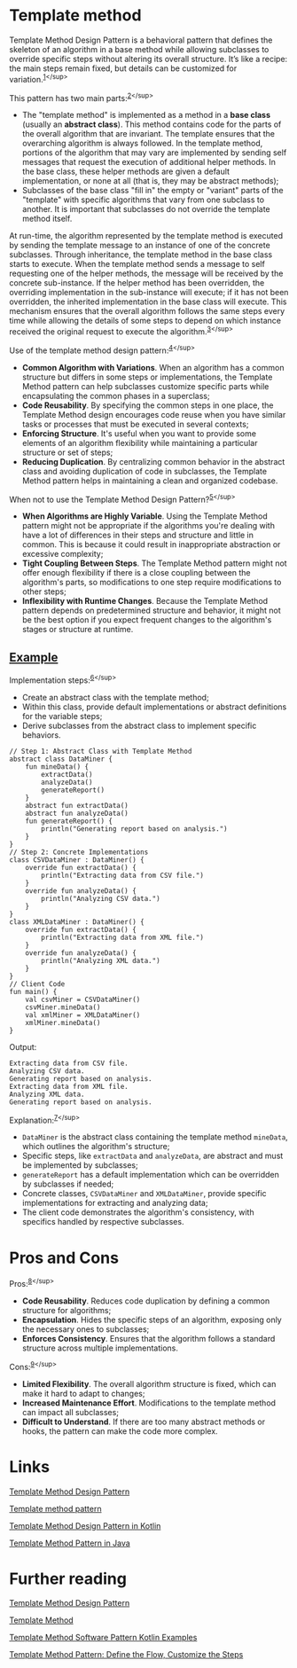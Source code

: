 # Template method
Template Method Design Pattern is a behavioral pattern that defines the skeleton of an algorithm in a base method while allowing subclasses to override specific steps without altering its overall structure. It’s like a recipe: the main steps remain fixed, but details can be customized for variation.<sup>[1](https://www.geeksforgeeks.org/system-design/template-method-design-pattern/#:~:text=Template%20Method%20Design%20Pattern%20is%20a%20behavioral%20pattern%20that%20defines%20the%20skeleton%20of%20an%20algorithm%20in%20a%20base%20method%20while%20allowing%20subclasses%20to%20override%20specific%20steps%20without%20altering%20its%20overall%20structure.%20It%E2%80%99s%20like%20a%20recipe%3A%20the%20main%20steps%20remain%20fixed%2C%20but%20details%20can%20be%20customized%20for%20variation.)</sup>

This pattern has two main parts:<sup>[2](https://en.wikipedia.org/wiki/Template_method_pattern#:~:text=This%20pattern%20has,template%20method%20itself.)</sup>
- The "template method" is implemented as a method in a **base class** (usually an **abstract class**). This method contains code for the parts of the overall algorithm that are invariant. The template ensures that the overarching algorithm is always followed. In the template method, portions of the algorithm that may vary are implemented by sending self messages that request the execution of additional helper methods. In the base class, these helper methods are given a default implementation, or none at all (that is, they may be abstract methods);
- Subclasses of the base class "fill in" the empty or "variant" parts of the "template" with specific algorithms that vary from one subclass to another. It is important that subclasses do not override the template method itself.

At run-time, the algorithm represented by the template method is executed by sending the template message to an instance of one of the concrete subclasses. Through inheritance, the template method in the base class starts to execute. When the template method sends a message to self requesting one of the helper methods, the message will be received by the concrete sub-instance. If the helper method has been overridden, the overriding implementation in the sub-instance will execute; if it has not been overridden, the inherited implementation in the base class will execute. This mechanism ensures that the overall algorithm follows the same steps every time while allowing the details of some steps to depend on which instance received the original request to execute the algorithm.<sup>[3](https://en.wikipedia.org/wiki/Template_method_pattern#:~:text=At%20run%2Dtime,execute%20the%20algorithm.)</sup>

Use of the template method design pattern:<sup>[4](https://www.geeksforgeeks.org/system-design/template-method-design-pattern/#:~:text=Use%20of%20the,and%20organized%20codebase.)</sup>
- **Common Algorithm with Variations**. When an algorithm has a common structure but differs in some steps or implementations, the Template Method pattern can help subclasses customize specific parts while encapsulating the common phases in a superclass;
- **Code Reusability**. By specifying the common steps in one place, the Template Method design encourages code reuse when you have similar tasks or processes that must be executed in several contexts;
- **Enforcing Structure**. It's useful when you want to provide some elements of an algorithm flexibility while maintaining a particular structure or set of steps;
- **Reducing Duplication**. By centralizing common behavior in the abstract class and avoiding duplication of code in subclasses, the Template Method pattern helps in maintaining a clean and organized codebase.

When not to use the Template Method Design Pattern?<sup>[5](https://www.geeksforgeeks.org/system-design/template-method-design-pattern/#:~:text=When%20not%20to,structure%20at%20runtime.)</sup>
- **When Algorithms are Highly Variable**. Using the Template Method pattern might not be appropriate if the algorithms you're dealing with have a lot of differences in their steps and structure and little in common. This is because it could result in inappropriate abstraction or excessive complexity;
- **Tight Coupling Between Steps**. The Template Method pattern might not offer enough flexibility if there is a close coupling between the algorithm's parts, so modifications to one step require modifications to other steps;
- **Inflexibility with Runtime Changes**. Because the Template Method pattern depends on predetermined structure and behavior, it might not be the best option if you expect frequent changes to the algorithm's stages or structure at runtime.

## [Example](https://www.javaguides.net/2023/10/template-method-design-pattern-in-kotlin.html#:~:text=6.%20Implementation%20in%20Kotlin%20Programming)
Implementation steps:<sup>[6](https://www.javaguides.net/2023/10/template-method-design-pattern-in-kotlin.html#:~:text=5.%20Implementation%20Steps,implement%20specific%20behaviors.)</sup>
- Create an abstract class with the template method;
- Within this class, provide default implementations or abstract definitions for the variable steps;
- Derive subclasses from the abstract class to implement specific behaviors.

```
// Step 1: Abstract Class with Template Method
abstract class DataMiner {
    fun mineData() {
        extractData()
        analyzeData()
        generateReport()
    }
    abstract fun extractData()
    abstract fun analyzeData()
    fun generateReport() {
        println("Generating report based on analysis.")
    }
}
// Step 2: Concrete Implementations
class CSVDataMiner : DataMiner() {
    override fun extractData() {
        println("Extracting data from CSV file.")
    }
    override fun analyzeData() {
        println("Analyzing CSV data.")
    }
}
class XMLDataMiner : DataMiner() {
    override fun extractData() {
        println("Extracting data from XML file.")
    }
    override fun analyzeData() {
        println("Analyzing XML data.")
    }
}
// Client Code
fun main() {
    val csvMiner = CSVDataMiner()
    csvMiner.mineData()
    val xmlMiner = XMLDataMiner()
    xmlMiner.mineData()
}
```

Output:
```
Extracting data from CSV file.
Analyzing CSV data.
Generating report based on analysis.
Extracting data from XML file.
Analyzing XML data.
Generating report based on analysis.
```

Explanation:<sup>[7](https://www.javaguides.net/2023/10/template-method-design-pattern-in-kotlin.html#:~:text=Explanation%3A,by%20respective%20subclasses.)</sup> 
- `DataMiner` is the abstract class containing the template method `mineData`, which outlines the algorithm's structure;
- Specific steps, like `extractData` and `analyzeData`, are abstract and must be implemented by subclasses;
- `generateReport` has a default implementation which can be overridden by subclasses if needed;
- Concrete classes, `CSVDataMiner` and `XMLDataMiner`, provide specific implementations for extracting and analyzing data;
- The client code demonstrates the algorithm's consistency, with specifics handled by respective subclasses.

# Pros and Cons
Pros:<sup>[8](https://dev.to/mspilari/template-method-pattern-in-java-5f27#:~:text=Advantages%20of%20the,across%20multiple%20implementations.)</sup> 
- **Code Reusability**. Reduces code duplication by defining a common structure for algorithms;
- **Encapsulation**. Hides the specific steps of an algorithm, exposing only the necessary ones to subclasses;
- **Enforces Consistency**. Ensures that the algorithm follows a standard structure across multiple implementations.

Cons:<sup>[9](https://dev.to/mspilari/template-method-pattern-in-java-5f27#:~:text=Disadvantages%20of%20the,code%20more%20complex.)</sup>
- **Limited Flexibility**. The overall algorithm structure is fixed, which can make it hard to adapt to changes;
- **Increased Maintenance Effort**. Modifications to the template method can impact all subclasses;
- **Difficult to Understand**. If there are too many abstract methods or hooks, the pattern can make the code more complex.

# Links
[Template Method Design Pattern](https://www.geeksforgeeks.org/system-design/template-method-design-pattern/)

[Template method pattern](https://en.wikipedia.org/wiki/Template_method_pattern)

[Template Method Design Pattern in Kotlin](https://www.javaguides.net/2023/10/template-method-design-pattern-in-kotlin.html)

[Template Method Pattern in Java](https://dev.to/mspilari/template-method-pattern-in-java-5f27)

# Further reading
[Template Method Design Pattern](https://sourcemaking.com/design_patterns/template_method)

[Template Method](https://refactoring.guru/design-patterns/template-method)

[Template Method Software Pattern Kotlin Examples](https://softwarepatterns.com/kotlin/template-method-software-pattern-kotlin-example)

[Template Method Pattern: Define the Flow, Customize the Steps](https://maxim-gorin.medium.com/template-method-pattern-define-the-flow-customize-the-steps-027d5c3cfcc6)

